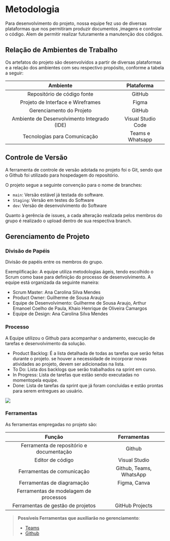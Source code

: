 
# Metodologia


Para desenvolvimento do projeto, nossa equipe fez uso de diversas plataformas que nos permitiram produzir documentos ,imagens e controlar o código. Alem de permitir  realizar futuramente a manutenção dos códigos.



## Relação de Ambientes de Trabalho

Os artefatos do projeto são desenvolvidos a partir de diversas plataformas e a relação dos ambientes com seu respectivo propósito, conforme a tabela a seguir: 


|                   Ambiente                  |     Plataforma     |
|:-------------------------------------------:|:------------------:|
| Repositório de código fonte                 | GitHub             |
| Projeto de Interface e Wireframes           | Figma              |
| Gerenciamento do Projeto                    | GitHub             |
| Ambiente de Desenvolvimento Integrado (IDE) | Visual Studio Code |
| Tecnologias para Comunicação                | Teams e Whatsapp   |

## Controle de Versão

A ferramenta de controle de versão adotada no projeto foi o Git, sendo que o Github foi utilizado para hospedagem do repositório. 


O projeto segue a seguinte convenção para o nome de branches:

- `main`: Versão estável já testada do software.
- `Staging`: Versão em testes do Software
- `dev`: Versão de desenvolvimento do Software

Quanto à gerência de issues, a cada alteração realizada pelos membros do grupo é realizado o upload dentro de sua respectiva branch.



## Gerenciamento de Projeto

### Divisão de Papéis

Divisão de papéis entre os membros do grupo.

Exemplificação: A equipe utiliza metodologias ágeis, tendo escolhido o Scrum como base para definição do processo de desenvolvimento. A equipe está organizada da seguinte maneira:

- Scrum Master: Ana  Carolina Silva Mendes
- Product Owner: Guilherme de Sousa Araujo
- Equipe de Desenvolvimento: Guilherme de Sousa Araujo,  Arthur Emanoel Coelho de Paula, Khaio Henrique de Oliveira Camargos
- Equipe de Design: Ana Carolina Silva Mendes 



### Processo

A Equipe utilizou o Github para acompanhar o andamento, execução de tarefas e desenvolvimento da solução.

- Product Backlog: É a lista detalhada de todas as tarefas que serão feitas durante o projeto. se houver a necessidade de incorporar novas atividades ao projeto, devem ser adicionadas na lista.
- To Do: Lista dos backlogs que serão trabalhados na sprint em curso.
- In Progress: Lista de tarefas que estão sendo executadas no momentopela equipe.
- Done: Lista de tarefas da sprint que já foram concluidas e estão prontas para serem entregues ao usuário.

<img src="../src/IMG/gerenciamentodoprojeto.jpeg">



### Ferramentas

As ferramentas empregadas no projeto são:



|                  Função                  |               Ferramentas               |
|:----------------------------------------:|:---------------------------------------:|
| Ferramenta de repositório e documentação | Github                                  |
| Editor de código                         | Visual Studio                           |
| Ferramentas de comunicação               | Github,  Teams, WhatsApp                |
| Ferramentas de diagramação               | Figma, Canva                            |
| Ferramentas de modelagem de processos    |                                         |
| Ferramentas de gestão de projetos        | GitHub Projects                         |
 
> **Possíveis Ferramentas que auxiliarão no gerenciamento**: 
> - [Teams](https://bit.ly/3s99AnH)
> - [Github](https://github.com/ICEI-PUC-Minas-PMV-ADS/pmv-ads-2023-1-e3-proj-mov-t7-lembree2-0)
